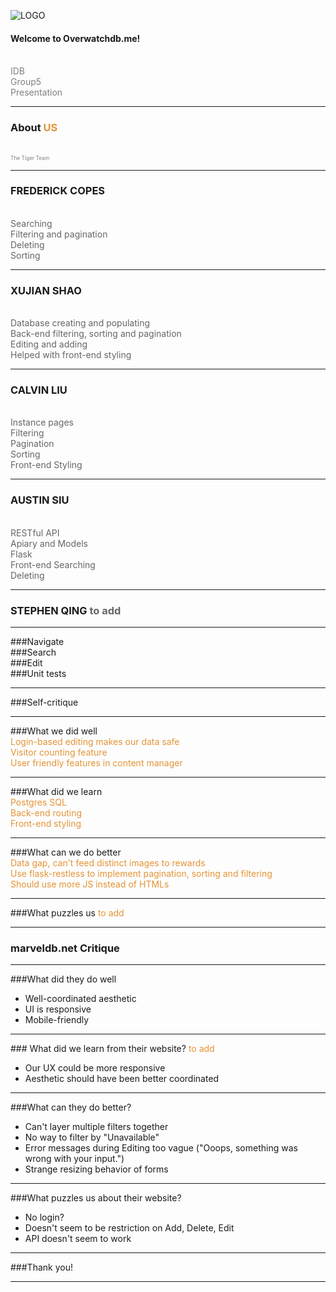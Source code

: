 ![LOGO](https://raw.githubusercontent.com/XS2929/idb/master/static/gitpitch_pic/logo.png)

#### Welcome to Overwatchdb.me!
<br>
<span style="color:gray">IDB</span>
<br>
<span style="color:gray">Group5</span>
<br>
<span style="color:gray">Presentation</span>

---

### About <span style="color: #e49436; text-transform: none">US</span>
<br>
<span style="color:gray; font-size:0.6em;">The Tiger Team</span>

---
### FREDERICK COPES <span style="color: #666666"></span>
<br>
<span style="color: #666666"> Searching</span>
<br>
<span style="color: #666666"> Filtering and pagination</span>
<br>
<span style="color: #666666"> Deleting</span>
<br>
<span style="color: #666666"> Sorting</span>

---
### XUJIAN SHAO 
<br>
<span style="color: #666666"> Database creating and populating</span>
<br>
<span style="color: #666666"> Back-end filtering, sorting and pagination</span>
<br>
<span style="color: #666666"> Editing and adding</span>
<br>
<span style="color: #666666"> Helped with front-end styling</span>

---
### CALVIN LIU <span style="color: #666666"></span>
<br>
<span style="color: #666666">Instance pages</span>
<br>
<span style="color: #666666">Filtering </span>
<br>
<span style="color: #666666">Pagination </span>
<br>
<span style="color: #666666">Sorting </span>
<br>
<span style="color: #666666">Front-end Styling</span>

---

### AUSTIN SIU <span style="color: #666666"></span>
<br>
<span style="color: #666666">RESTful API</span>
<br>
<span style="color: #666666">Apiary and Models</span>
<br>
<span style="color: #666666">Flask</span>
<br>
<span style="color: #666666">Front-end Searching</span>
<br>
<span style="color: #666666">Deleting</span>

---

### STEPHEN QING <span style="color: #666666"> to add</span>

---
###Navigate
<br>
###Search
<br>
###Edit
<br>
###Unit tests

---
###Self-critique

---
###<span style="color: #">What we did well</span>
<br>
<span style="color: #e49436">Login-based editing makes our data safe</span>
<br>
<span style="color: #e49436">Visitor counting feature</span>
<br>
<span style="color: #e49436">User friendly features in content manager</span>

---
###<span style="color: #">What did we learn</span>
<br>
<span style="color: #e49436">Postgres SQL</span>
<br>
<span style="color: #e49436">Back-end routing</span>
<br>
<span style="color: #e49436">Front-end styling</span>

---
###<span style="color: #">What can we do better</span>
<br>
<span style="color: #e49436">Data gap, can't feed distinct images to rewards</span>
<br>
<span style="color: #e49436">Use flask-restless to implement pagination, sorting and filtering</span>
<br>
<span style="color: #e49436">Should use more JS instead of HTMLs</span>


---
###<span style="color: #">What puzzles us</span>
<span style="color: #e49436">to add</span>

---

### marveldb.net Critique

---
###<span style="color: #">What did they do well</span>
<span style="color: #e49436"></span>
- Well-coordinated aesthetic
- UI is responsive
- Mobile-friendly

---
###<span style="color: #"> What did we learn from their website?
<span style="color: #e49436">to add</span>
- Our UX could be more responsive
- Aesthetic should have been better coordinated

---
###<span style="color: #">What can they do better?</span>
<span style="color: #e49436"></span>
- Can't layer multiple filters together
- No way to filter by "Unavailable"
- Error messages during Editing too vague ("Ooops, something was wrong with your input.")
- Strange resizing behavior of forms

---
###<span style="color: #">What puzzles us about their website?</span></span>
<span style="color: #e49436"></span>
- No login?
- Doesn't seem to be restriction on Add, Delete, Edit
- API doesn't seem to work

---

###Thank you!

---

